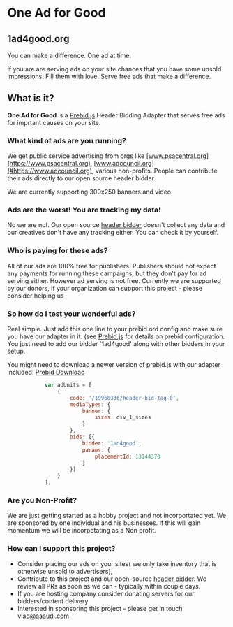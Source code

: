 # One Ad for Good 

## 1ad4good.org 

You can make a difference. One ad at time. 

If you are are serving ads on your site chances that you have some unsold impressions. Fill them with love.
Serve free ads that make a difference. 

## What is it? 

**One Ad for Good** is a [Prebid.js](https://prebid.org) Header Bidding Adapter that serves free ads for imprtant causes on your site.

### What kind of ads are you running?

We get public service advertising from orgs like [www.psacentral.org](https://www.psacentral.org), [www.adcouncil.org](#https://www.adcouncil.org), various non-profits. People can contribute their ads directly to our open source header bidder.

We are currently supporting 300x250 banners and video

### Ads are the worst! You are tracking my data!

No we are not. Our open source [header bidder](https://github.com/vladgurgov/header-bidder) doesn't collect any data and our creatives don't have any tracking either. You can check it by yourself.

### Who is paying for these ads?

All of our ads are 100% free for publishers. Publishers should not expect any payments for running these campaigns, but they don't pay for ad serving either. However ad serving is not free. Currently we are supported by our donors, if your organization can support this project - please consider helping us

### So how do I test your wonderful ads?

Real simple. Just add this one line to your prebid.ord config and make sure you have our adapter in it. (see [Prebid.js](https://prebid.org) for details on prebid configuration. You just need to add our bidder '1ad4good' along with other bidders in your setup. 

You might need to download a newer version of prebid.js with our adapter included: [Prebid Download](http://prebid.org/download.html)
```javascript
            var adUnits = [
                {
                    code: '/19968336/header-bid-tag-0',
                    mediaTypes: {
                        banner: {
                            sizes: div_1_sizes
                        }
                    },
                    bids: [{
                        bidder: '1ad4good',
                        params: {
                            placementId: 13144370
                        }
                    }]
                }
            ];
```

### Are you Non-Profit?
We are just getting started as a hobby project and not incorportated yet. We are sponsored by one individual and his businesses. If this will gain momentum we will be incorpotating as a Non profit.

### How can I support this project?

- Consider placing our ads on your sites( we only take inventory that is otherwise unsold to advertisers), 
- Contribute to this project and our open-source [header bidder](https://github.com/vladgurgov/header-bidder). We review all PRs as soon as we can - typically within couple days.
- If you are hosting company consider donating servers for our bidders/content delivery
- Interested in sponsoring this project - please get in touch vlad@aaaudi.com
